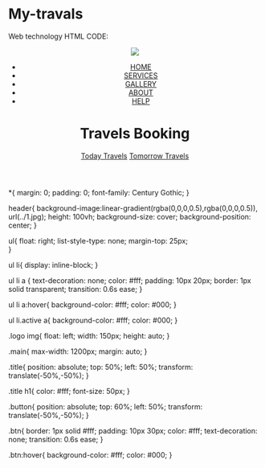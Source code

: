 # My-travals
Web technology
HTML CODE:

<!DOCTYPE html>
<html>
<head>
    <title> Travel Booking</title>
    <link rel="stylesheet" type="text/css" href="css/style.css">
</head>
<body>
    <header>
        <div class="main">
            <div class="logo">
                <img src="logo.png">
            </div>
            <ul>
                <li class="active"><a href="#"> HOME </a></li>
                <li><a href="#">SERVICES</a></li>
                <li><a href="#"> GALLERY </a></li>
                <li><a href="#"> ABOUT </a></li>
                <li><a href="#"> HELP </a></li>
            </ul>
        </div>
        <div class="title">
            <h1> Travels Booking</h1>
        </div>
        <div class="button">
             <a href="index2.html" class="btn">Today Travels</a>
            <a href="index3.html" class="btn">Tomorrow Travels</a>
        </div>
    </header>
</body>
</html>




*{
    margin: 0;
    padding: 0;
    font-family: Century Gothic;
}
 
header{
    background-image:linear-gradient(rgba(0,0,0,0.5),rgba(0,0,0,0.5)), url(../1.jpg);
    height: 100vh;
    background-size: cover;
    background-position: center;
}
 
ul{
    float: right;
    list-style-type: none;
    margin-top: 25px;    
}
 
ul li{
    display: inline-block;
}
 
ul li a {
    text-decoration: none;
    color: #fff;
    padding: 10px 20px;
    border: 1px solid transparent;
    transition: 0.6s ease;
}
 
ul li a:hover{
    background-color: #fff;
    color: #000;
}
 
ul li.active a{
    background-color: #fff;
    color: #000;
}
 
.logo img{
    float: left;
    width: 150px;
    height: auto;
}
 
.main{
    max-width: 1200px;
    margin: auto;
}
 
.title{
    position: absolute;
    top: 50%;
    left: 50%;
    transform: translate(-50%,-50%);
}
 
.title h1{
    color: #fff;
    font-size: 50px;
}
 
.button{
    position: absolute;
    top: 60%;
    left: 50%;
    transform: translate(-50%,-50%);
}
 
.btn{
    border: 1px solid #fff;
    padding: 10px 30px;
    color: #fff;
    text-decoration: none;
    transition: 0.6s ease;
}
 
.btn:hover{
    background-color: #fff;
    color: #000;
}

